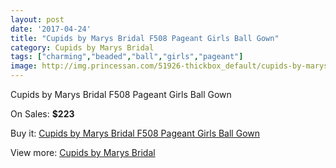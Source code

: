```yaml
---
layout: post
date: '2017-04-24'
title: "Cupids by Marys Bridal F508 Pageant Girls Ball Gown"
category: Cupids by Marys Bridal
tags: ["charming","beaded","ball","girls","pageant"]
image: http://img.princessan.com/51926-thickbox_default/cupids-by-marys-bridal-f508-pageant-girls-ball-gown.jpg
---
```

Cupids by Marys Bridal F508 Pageant Girls Ball Gown

On Sales: **$223**
<a href="https://www.princessan.com/en/cupids-by-marys-bridal/23414-cupids-by-marys-bridal-f508-pageant-girls-ball-gown.html"><amp-img layout="responsive" width="600" height="600" src="//img.princessan.com/51926-thickbox_default/cupids-by-marys-bridal-f508-pageant-girls-ball-gown.jpg" alt="Cupids by Marys Bridal F508 Pageant Girls Ball Gown 0" /></a>
<a href="https://www.princessan.com/en/cupids-by-marys-bridal/23414-cupids-by-marys-bridal-f508-pageant-girls-ball-gown.html"><amp-img layout="responsive" width="600" height="600" src="//img.princessan.com/51928-thickbox_default/cupids-by-marys-bridal-f508-pageant-girls-ball-gown.jpg" alt="Cupids by Marys Bridal F508 Pageant Girls Ball Gown 1" /></a>
<a href="https://www.princessan.com/en/cupids-by-marys-bridal/23414-cupids-by-marys-bridal-f508-pageant-girls-ball-gown.html"><amp-img layout="responsive" width="600" height="600" src="//img.princessan.com/51927-thickbox_default/cupids-by-marys-bridal-f508-pageant-girls-ball-gown.jpg" alt="Cupids by Marys Bridal F508 Pageant Girls Ball Gown 2" /></a>

Buy it: [Cupids by Marys Bridal F508 Pageant Girls Ball Gown](https://www.princessan.com/en/cupids-by-marys-bridal/23414-cupids-by-marys-bridal-f508-pageant-girls-ball-gown.html "Cupids by Marys Bridal F508 Pageant Girls Ball Gown")

View more: [Cupids by Marys Bridal](https://www.princessan.com/en/204-cupids-by-marys-bridal "Cupids by Marys Bridal")